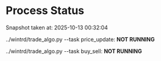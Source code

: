 # Process Status

Snapshot taken at: 2025-10-13 00:32:04

../wintrd/trade_algo.py --task price_update: **NOT RUNNING**

../wintrd/trade_algo.py --task buy_sell: **NOT RUNNING**


